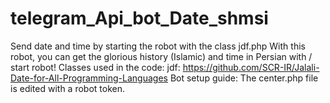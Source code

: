 # telegram_Api_bot_Date_shmsi
Send date and time by starting the robot with the class jdf.php
With this robot, you can get the glorious history (Islamic) and time in Persian with / start robot!
Classes used in the code:
jdf:
https://github.com/SCR-IR/Jalali-Date-for-All-Programming-Languages
Bot setup guide:
The center.php file is edited with a robot token.
